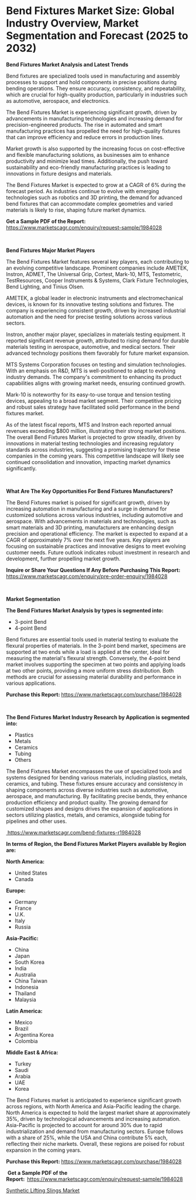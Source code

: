 <p><h1>Bend Fixtures Market Size: Global Industry Overview, Market Segmentation and Forecast (2025 to 2032)</h1></p><p><strong>Bend Fixtures Market Analysis and Latest Trends</strong></p>
<p><p>Bend fixtures are specialized tools used in manufacturing and assembly processes to support and hold components in precise positions during bending operations. They ensure accuracy, consistency, and repeatability, which are crucial for high-quality production, particularly in industries such as automotive, aerospace, and electronics.</p><p>The Bend Fixtures Market is experiencing significant growth, driven by advancements in manufacturing technologies and increasing demand for precision-engineered products. The rise in automated and smart manufacturing practices has propelled the need for high-quality fixtures that can improve efficiency and reduce errors in production lines.</p><p>Market growth is also supported by the increasing focus on cost-effective and flexible manufacturing solutions, as businesses aim to enhance productivity and minimize lead times. Additionally, the push toward sustainability and eco-friendly manufacturing practices is leading to innovations in fixture designs and materials.</p><p>The Bend Fixtures Market is expected to grow at a CAGR of 6% during the forecast period. As industries continue to evolve with emerging technologies such as robotics and 3D printing, the demand for advanced bend fixtures that can accommodate complex geometries and varied materials is likely to rise, shaping future market dynamics.</p></p>
<p><strong>Get a Sample PDF of the Report:&nbsp;</strong> <a href="https://www.marketscagr.com/enquiry/request-sample/1984028?utm_campaign=2235&utm_medium=2&utm_source=Github&utm_content=ia&utm_term=17022025&utm_id=bend-fixtures">https://www.marketscagr.com/enquiry/request-sample/1984028</a></p>
<p>&nbsp;</p>
<p><strong>Bend Fixtures Major Market Players</strong></p>
<p><p>The Bend Fixtures Market features several key players, each contributing to an evolving competitive landscape. Prominent companies include AMETEK, Instron, ADMET, The Universal Grip, Cortest, Mark-10, MTS, Testometric, TestResources, Cooper Instruments & Systems, Clark Fixture Technologies, Bend Lighting, and Tinius Olsen.</p><p>AMETEK, a global leader in electronic instruments and electromechanical devices, is known for its innovative testing solutions and fixtures. The company is experiencing consistent growth, driven by increased industrial automation and the need for precise testing solutions across various sectors. </p><p>Instron, another major player, specializes in materials testing equipment. It reported significant revenue growth, attributed to rising demand for durable materials testing in aerospace, automotive, and medical sectors. Their advanced technology positions them favorably for future market expansion.</p><p>MTS Systems Corporation focuses on testing and simulation technologies. With an emphasis on R&D, MTS is well-positioned to adapt to evolving industry demands. The company's commitment to enhancing its product capabilities aligns with growing market needs, ensuring continued growth.</p><p>Mark-10 is noteworthy for its easy-to-use torque and tension testing devices, appealing to a broad market segment. Their competitive pricing and robust sales strategy have facilitated solid performance in the bend fixtures market.</p><p>As of the latest fiscal reports, MTS and Instron each reported annual revenues exceeding $800 million, illustrating their strong market positions. The overall Bend Fixtures Market is projected to grow steadily, driven by innovations in material testing technologies and increasing regulatory standards across industries, suggesting a promising trajectory for these companies in the coming years. This competitive landscape will likely see continued consolidation and innovation, impacting market dynamics significantly.</p></p>
<p>&nbsp;</p>
<p><strong>What Are The Key Opportunities For Bend Fixtures Manufacturers?</strong></p>
<p><p>The Bend Fixtures market is poised for significant growth, driven by increasing automation in manufacturing and a surge in demand for customized solutions across various industries, including automotive and aerospace. With advancements in materials and technologies, such as smart materials and 3D printing, manufacturers are enhancing design precision and operational efficiency. The market is expected to expand at a CAGR of approximately 7% over the next five years. Key players are focusing on sustainable practices and innovative designs to meet evolving customer needs. Future outlook indicates robust investment in research and development, further propelling market growth.</p></p>
<p><strong>Inquire or Share Your Questions If Any Before Purchasing This Report:</strong> <a href="https://www.marketscagr.com/enquiry/pre-order-enquiry/1984028?utm_campaign=2235&utm_medium=2&utm_source=Github&utm_content=ia&utm_term=17022025&utm_id=bend-fixtures">https://www.marketscagr.com/enquiry/pre-order-enquiry/1984028</a></p>
<p>&nbsp;</p>
<p><strong>Market Segmentation</strong></p>
<p><strong>The Bend Fixtures Market Analysis by types is segmented into:</strong></p>
<p><ul><li>3-point Bend</li><li>4-point Bend</li></ul></p>
<p><p>Bend fixtures are essential tools used in material testing to evaluate the flexural properties of materials. In the 3-point bend market, specimens are supported at two ends while a load is applied at the center, ideal for measuring the material's flexural strength. Conversely, the 4-point bend market involves supporting the specimen at two points and applying loads at two other points, providing a more uniform stress distribution. Both methods are crucial for assessing material durability and performance in various applications.</p></p>
<p><strong>Purchase this Report:&nbsp;</strong><a href="https://www.marketscagr.com/purchase/1984028?utm_campaign=2235&utm_medium=2&utm_source=Github&utm_content=ia&utm_term=17022025&utm_id=bend-fixtures">https://www.marketscagr.com/purchase/1984028</a></p>
<p>&nbsp;</p>
<p><strong>The Bend Fixtures Market Industry Research by Application is segmented into:</strong></p>
<p><ul><li>Plastics</li><li>Metals</li><li>Ceramics</li><li>Tubing</li><li>Others</li></ul></p>
<p><p>The Bend Fixtures Market encompasses the use of specialized tools and systems designed for bending various materials, including plastics, metals, ceramics, and tubing. These fixtures ensure accuracy and consistency in shaping components across diverse industries such as automotive, aerospace, and manufacturing. By facilitating precise bends, they enhance production efficiency and product quality. The growing demand for customized shapes and designs drives the expansion of applications in sectors utilizing plastics, metals, and ceramics, alongside tubing for pipelines and other uses.</p></p>
<p><a href="https://www.marketscagr.com/bend-fixtures-r1984028?utm_campaign=2235&utm_medium=2&utm_source=Github&utm_content=ia&utm_term=17022025&utm_id=bend-fixtures">&nbsp;https://www.marketscagr.com/bend-fixtures-r1984028</a></p>
<p><strong>In terms of Region, the Bend Fixtures Market Players available by Region are:</strong></p>
<p>
    <p> <strong> North America: </strong>
        <ul>
            <li>United States</li>
            <li>Canada</li>
        </ul>
        </p> 
    <p> <strong> Europe: </strong>
        <ul>
            <li>Germany</li>
            <li>France</li>
            <li>U.K.</li>
            <li>Italy</li>
            <li>Russia</li>
        </ul>
        </p> 
    <p> <strong> Asia-Pacific: </strong>
        <ul>
            <li>China</li>
            <li>Japan</li>
            <li>South Korea</li>
            <li>India</li>
            <li>Australia</li>
            <li>China Taiwan</li>
            <li>Indonesia</li>
            <li>Thailand</li>
            <li>Malaysia</li>
        </ul>
        </p> 
    <p> <strong> Latin America: </strong>
        <ul>
            <li>Mexico</li>
            <li>Brazil</li>
            <li>Argentina Korea</li>
            <li>Colombia</li>
        </ul>
        </p> 
    <p> <strong> Middle East & Africa: </strong>
        <ul>
            <li>Turkey</li>
            <li>Saudi</li>
            <li>Arabia</li>
            <li>UAE</li>
            <li>Korea</li>
        </ul>
    </p>
    </p>
<p><p>The Bend Fixtures market is anticipated to experience significant growth across regions, with North America and Asia-Pacific leading the charge. North America is expected to hold the largest market share at approximately 35%, driven by technological advancements and increasing automation. Asia-Pacific is projected to account for around 30% due to rapid industrialization and demand from manufacturing sectors. Europe follows with a share of 25%, while the USA and China contribute 5% each, reflecting their niche markets. Overall, these regions are poised for robust expansion in the coming years.</p></p>
<p><strong>Purchase this Report: </strong><a href="https://www.marketscagr.com/purchase/1984028?utm_campaign=2235&utm_medium=2&utm_source=Github&utm_content=ia&utm_term=17022025&utm_id=bend-fixtures">https://www.marketscagr.com/purchase/1984028</a></p>
<p>&nbsp;<strong>Get a Sample PDF of the Report:&nbsp;&nbsp;</strong><a href="https://www.marketscagr.com/enquiry/request-sample/1984028?utm_campaign=2235&utm_medium=2&utm_source=Github&utm_content=ia&utm_term=17022025&utm_id=bend-fixtures">https://www.marketscagr.com/enquiry/request-sample/1984028</a></p>
<p><strong></strong></p>
<p><p><a href="https://github.com/ilonaenterline65/Market-Research-Report-List-1/blob/main/synthetic-lifting-slings-market.md?utm_campaign=2235&utm_medium=2&utm_source=Github&utm_content=ia&utm_term=17022025&utm_id=bend-fixtures">Synthetic Lifting Slings Market</a></p></p>